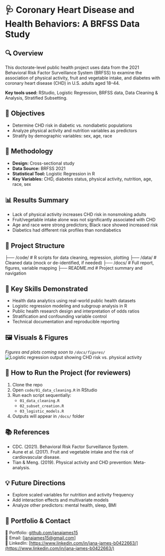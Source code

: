 # 🩺 Coronary Heart Disease and Health Behaviors: A BRFSS Data Study

## 🔍 Overview
This doctorate-level public health project uses data from the 2021 Behavioral Risk Factor Surveillance System (BRFSS) to examine the association of physical activity, fruit and vegetable intake, and diabetes with coronary heart disease (CHD) in U.S. adults aged 18–44.

**Key tools used:** RStudio, Logistic Regression, BRFSS data, Data Cleaning & Analysis, Stratified Subsetting.

## 📌 Objectives
- Determine CHD risk in diabetic vs. nondiabetic populations
- Analyze physical activity and nutrition variables as predictors
- Stratify by demographic variables: sex, age, race

## 🧪 Methodology
- **Design:** Cross-sectional study
- **Data Source:** BRFSS 2021
- **Statistical Tool:** Logistic Regression in R
- **Key Variables:** CHD, diabetes status, physical activity, nutrition, age, race, sex

## 📊 Results Summary
- Lack of physical activity increases CHD risk in nonsmoking adults
- Fruit/vegetable intake alone was not significantly associated with CHD
- Age and race were strong predictors; Black race showed increased risk
- Diabetics had different risk profiles than nondiabetics

## 📁 Project Structure
├── /code/ # R scripts for data cleaning, regression, plotting
├── /data/ # Cleaned data (mock or de-identified, if needed)
├── /docs/ # Full report, figures, variable mapping
├── README.md # Project summary and navigation

## 🧠 Key Skills Demonstrated
- Health data analytics using real-world public health datasets
- Logistic regression modeling and subgroup analysis in R
- Public health research design and interpretation of odds ratios
- Stratification and confounding variable control
- Technical documentation and reproducible reporting

## 🖼️ Visuals & Figures
*Figures and plots coming soon to `/docs/figures/`*
![Logistic regression output showing CHD risk vs. physical activity](docs/figures/figure1_CHD_exercise.png)

## 📘 How to Run the Project (for reviewers)
1. Clone the repo
2. Open `code/01_data_cleaning.R` in RStudio
3. Run each script sequentially:  
   - `01_data_cleaning.R`  
   - `02_subset_creation.R`  
   - `03_logistic_models.R`
4. Outputs will appear in `/docs/` folder

## 📚 References 
- CDC. (2021). Behavioral Risk Factor Surveillance System.
- Aune et al. (2017). Fruit and vegetable intake and the risk of cardiovascular disease.
- Tian & Meng. (2019). Physical activity and CHD prevention: Meta-analysis.

## 💡 Future Directions
- Explore scaled variables for nutrition and activity frequency
- Add interaction effects and multivariate models
- Analyze other predictors: mental health, sleep, BMI

## 🔗 Portfolio & Contact
📂 Portfolio: [github.com/janajames15](https://github.com/janajames15)  
📧 Email: [janajames15@gmail.com]  
🔗 LinkedIn: [https://www.linkedin.com/in/jana-james-b0422663/](https://www.linkedin.com/in/jana-james-b0422663/)
